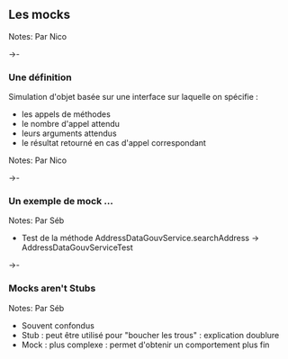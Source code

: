 ## Les mocks

Notes:
Par Nico

->-

### Une définition

Simulation d'objet basée sur une interface sur laquelle on spécifie :

* les appels de méthodes <!-- .element: class="fragment" -->
* le nombre d'appel attendu <!-- .element: class="fragment" -->
* leurs arguments attendus <!-- .element: class="fragment" -->
* le résultat retourné en cas d'appel correspondant <!-- .element: class="fragment" -->

Notes:
Par Nico

->-

### Un exemple de mock ...

Notes:
Par Séb
* Test de la méthode AddressDataGouvService.searchAddress -> AddressDataGouvServiceTest

->-

### Mocks aren't Stubs

Notes:
Par Séb

* Souvent confondus
* Stub : peut être utilisé pour "boucher les trous" : explication doublure
* Mock : plus complexe : permet d'obtenir un comportement plus fin